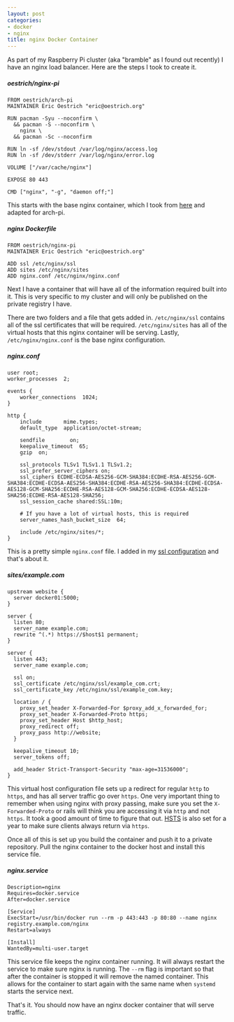 ```yaml
---
layout: post
categories:
- docker
- nginx
title: nginx Docker Container
---
```


As part of my Raspberry Pi cluster (aka "bramble" as I found out recently) I have an nginx load balancer. Here are the steps I took to create it.

##### oestrich/nginx-pi

``` docker
FROM oestrich/arch-pi
MAINTAINER Eric Oestrich "eric@oestrich.org"

RUN pacman -Syu --noconfirm \
  && pacman -S --noconfirm \
    nginx \
  && pacman -Sc --noconfirm

RUN ln -sf /dev/stdout /var/log/nginx/access.log
RUN ln -sf /dev/stderr /var/log/nginx/error.log

VOLUME ["/var/cache/nginx"]

EXPOSE 80 443

CMD ["nginx", "-g", "daemon off;"]
```

This starts with the base nginx container, which I took from [here](https://github.com/nginxinc/docker-nginx/blob/master/Dockerfile) and adapted for arch-pi.

##### nginx Dockerfile

``` docker
FROM oestrich/nginx-pi
MAINTAINER Eric Oestrich "eric@oestrich.org"

ADD ssl /etc/nginx/ssl
ADD sites /etc/nginx/sites
ADD nginx.conf /etc/nginx/nginx.conf
```

Next I have a container that will have all of the information required built into it. This is very specific to my cluster and will only be published on the private registry I have.

There are two folders and a file that gets added in. `/etc/nginx/ssl` contains all of the ssl certificates that will be required. `/etc/nginx/sites` has all of the virtual hosts that this nginx container will be serving. Lastly, `/etc/nginx/nginx.conf` is the base nginx configuration.


##### nginx.conf

``` nginx
user root;
worker_processes  2;

events {
    worker_connections  1024;
}

http {
    include       mime.types;
    default_type  application/octet-stream;

    sendfile        on;
    keepalive_timeout  65;
    gzip  on;

    ssl_protocols TLSv1 TLSv1.1 TLSv1.2;
    ssl_prefer_server_ciphers on;
    ssl_ciphers ECDHE-ECDSA-AES256-GCM-SHA384:ECDHE-RSA-AES256-GCM-SHA384:ECDHE-ECDSA-AES256-SHA384:ECDHE-RSA-AES256-SHA384:ECDHE-ECDSA-AES128-GCM-SHA256:ECDHE-RSA-AES128-GCM-SHA256:ECDHE-ECDSA-AES128-SHA256:ECDHE-RSA-AES128-SHA256;
    ssl_session_cache shared:SSL:10m;

    # If you have a lot of virtual hosts, this is required
    server_names_hash_bucket_size  64;

    include /etc/nginx/sites/*;
}
```

This is a pretty simple `nginx.conf` file. I added in my [ssl configuration](https://blog.oestrich.org/2015/01/nginx-ssl-setup/) and that's about it.


##### sites/example.com

``` nginx
upstream website {
  server docker01:5000;
}

server {
  listen 80;
  server_name example.com;
  rewrite ^(.*) https://$host$1 permanent;
}

server {
  listen 443;
  server_name example.com;

  ssl on;
  ssl_certificate /etc/nginx/ssl/example_com.crt;
  ssl_certificate_key /etc/nginx/ssl/example_com.key;

  location / {
    proxy_set_header X-Forwarded-For $proxy_add_x_forwarded_for;
    proxy_set_header X-Forwarded-Proto https;
    proxy_set_header Host $http_host;
    proxy_redirect off;
    proxy_pass http://website;
  }

  keepalive_timeout 10;
  server_tokens off;

  add_header Strict-Transport-Security "max-age=31536000";
}
```

This virtual host configuration file sets up a redirect for regular `http` to `https`, and has all server traffic go over `https`. One very important thing to remember when using nginx with proxy passing, make sure you set the `X-Forwarded-Proto` or rails will think you are accessing it via `http` and not `https`. It took a good amount of time to figure that out. [HSTS](http://en.wikipedia.org/wiki/HTTP_Strict_Transport_Security) is also set for a year to make sure clients always return via `https`.

Once all of this is set up you build the container and push it to a private repository. Pull the nginx container to the docker host and install this service file.

##### nginx.service

``` docker
Description=nginx
Requires=docker.service
After=docker.service

[Service]
ExecStart=/usr/bin/docker run --rm -p 443:443 -p 80:80 --name nginx registry.example.com/nginx
Restart=always

[Install]
WantedBy=multi-user.target
```

This service file keeps the nginx container running. It will always restart the service to make sure nginx is running. The `--rm` flag is important so that after the container is stopped it will remove the named container. This allows for the container to start again with the same name when `systemd` starts the service next.

That's it. You should now have an nginx docker container that will serve traffic.
